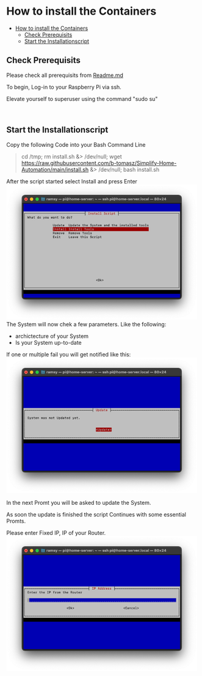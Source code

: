 # How to install the Containers

- [How to install the Containers](#how-to-install-the-containers)
  - [Check Prerequisits](#check-prerequisits)
  - [Start the Installationscript](#start-the-installationscript)

## Check Prerequisits

Please check all prerequisits from [Readme.md](../README.md)

To begin, Log-in to your Raspberry Pi via ssh. 

Elevate yourself to superuser using the command "sudo su"

<br>

## Start the Installationscript
Copy the following Code into your Bash Command Line
> cd /tmp; rm install.sh &> /dev/null; wget https://raw.githubusercontent.com/b-tomasz/Simplify-Home-Automation/main/install.sh &> /dev/null; bash install.sh

After the script started select Install and press Enter
  <img src="Images/install/Install001.png" alt="Chose OS" width="500"/>
The System will now chek a few parameters. Like the following:
- archictecture of your System
- Is your System up-to-date

If one or multiple fail you will get notified like this:
  <img src="Images/install/Install002.png" alt="Chose OS" width="500"/>

In the next Promt you will be asked to update the System.

As soon the update is finished the script Continues with some essential Promts.

Please enter Fixed IP, IP of your Router.
  <img src="Images/install/Install007.png" alt="Chose OS" width="500"/>

